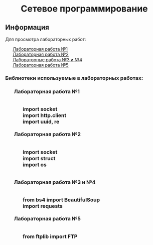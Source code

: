 <div><h1 align="center">Cетевое программирование</h1></div>
<div><h2 align="left">Информация</h2></div>
<div>Для просмотра лабораторных работ: </div>
<ul><div><a href="https://github.com/asaldam/Anton_SP/tree/Лабораторная-работа-№1"> Лабораторная работа №1</a></div>
<div><a href="https://github.com/asaldam/Anton_SP/tree/Лабораторная-работа-№2"> Лабораторная работа №2</a></div>
<div><a href="https://github.com/asaldam/Anton_SP/tree/Лабораторная-работа-№3-№4"> Лабораторные работа №3 и №4</a></div>
<div><a href="https://github.com/asaldam/Anton_SP/tree/Лабораторная-работа-№5"> Лабораторная работа №5</a></div>
</ul>

<h3>Библиотеки используемые в лабораторных работах:<h3>
<ul><div>Лабораторная работа №1 </div>
<ul><body>
<br>
import  socket </br> 
import http.client<br>
import uuid, re<br>
</body>
  </ul>
<br>
<body>

  <div>Лабораторная работа №2</div><br>
<ul><body>

import socket<br>
import struct<br>
import os </br> 
</body>
  </ul>
<br>
  <div>Лабораторная работа №3 и №4</div> 
<ul>
<body>
<br>
from bs4 import BeautifulSoup<br>
import requests<br>
<br>
</body>
  </ul>
  <div>Лабораторная работа №5</div>
  <br>
  <ul>
<body> from ftplib import FTP <br> </body>
  </ul>
  </ul>
